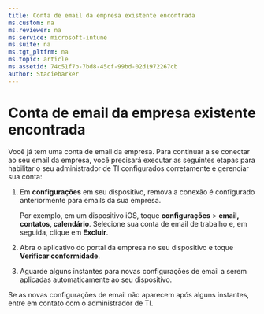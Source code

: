 ```yaml
---
title: Conta de email da empresa existente encontrada
ms.custom: na
ms.reviewer: na
ms.service: microsoft-intune
ms.suite: na
ms.tgt_pltfrm: na
ms.topic: article
ms.assetid: 74c51f7b-7bd8-45cf-99bd-02d1972267cb
author: Staciebarker
---
```

# Conta de email da empresa existente encontrada
Você já tem uma conta de email da empresa. Para continuar a se conectar ao seu email da empresa, você precisará executar as seguintes etapas para habilitar o seu administrador de TI configurados corretamente e gerenciar sua conta:

1.  Em **configurações** em seu dispositivo, remova a conexão é configurado anteriormente para emails da sua empresa.

    Por exemplo, em um dispositivo iOS, toque **configurações** &gt; **email, contatos, calendário**. Selecione sua conta de email de trabalho e, em seguida, clique em **Excluir**.

2.  Abra o aplicativo do portal da empresa no seu dispositivo e toque **Verificar conformidade**.

3.  Aguarde alguns instantes para novas configurações de email a serem aplicadas automaticamente ao seu dispositivo.

Se as novas configurações de email não aparecem após alguns instantes, entre em contato com o administrador de TI.



<!--HONumber=Apr16_HO4-->


